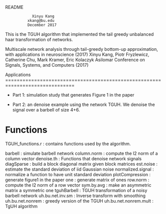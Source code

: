 README

	            Xinyu Kang
              xkang@bu.edu
              December 2017

  This is the TGUH algorithm that implemented the tail greedy unbalanced haar transformation of networks.

  Multiscale network analysis through tail-greedy bottom-up approximation, with applications in neuroscience (2017)
	Xinyu Kang, Piotr Fryzlewicz, Catherine Chu, Mark Kramer, Eric Kolaczyk
	Asilomar Conference on Signals, Systems, and Computers (2017)

Applications ==============================================================================

- Part 1: 	simulation study that generates Figure 1 in the paper

- Part 2: 	an denoise example using the network TGUH.
		We denoise the signal over a barbell of size 4+6.

Functions 
===========================================================================================

TGUH_functions.r  : contains functions used by the algorithm.

barbell			          : simulate barbell network 
column.norm			      : compute the l2 norm of a column vector 
denoise.th			      : Functions that denoise network signals
diagSparse			      : build a block diagonal matrix given block matrices
est.noise			        : estimate the standard deviation of iid Gaussian noise
normalized.signal	    : normalize a function to have unit standard deviation
plotCompression		    : generate figure1 in the paper
one				            : generate matrix of ones
row.norm			        : compute the l2 norm of a row vector
sym.by.avg			      : make an asymmetric matrix a symmetric one
tguhBarbell			      : TGUH transformation of a noisy barbell network
uh.bu.net.inv.sm	    : Inverse transform with smoothing
uh.bu.net.nonrem		  : greedy version of the TGUH
uh.bu.net.nonrem.mult	: TgUH algorithm
